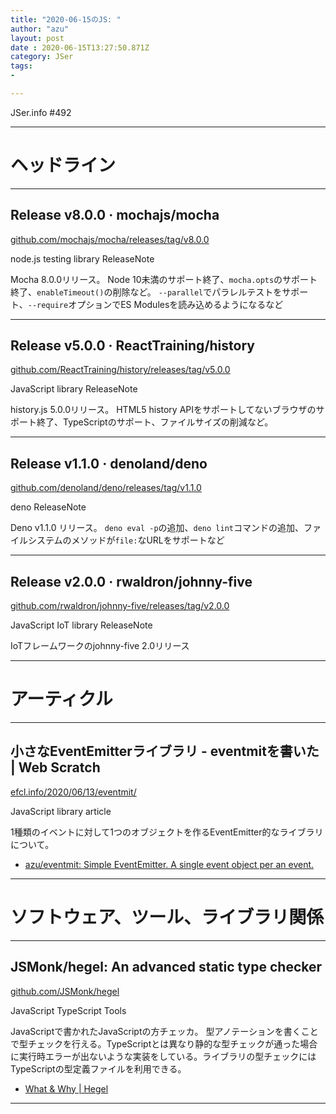 ```yaml
---
title: "2020-06-15のJS: "
author: "azu"
layout: post
date : 2020-06-15T13:27:50.871Z
category: JSer
tags:
-

---
```


JSer.info #492

----

<h1 class="site-genre">ヘッドライン</h1>

----

## Release v8.0.0 · mochajs/mocha
[github.com/mochajs/mocha/releases/tag/v8.0.0](https://github.com/mochajs/mocha/releases/tag/v8.0.0 "Release v8.0.0 · mochajs/mocha")
<p class="jser-tags jser-tag-icon"><span class="jser-tag">node.js</span> <span class="jser-tag">testing</span> <span class="jser-tag">library</span> <span class="jser-tag">ReleaseNote</span></p>

Mocha 8.0.0リリース。
Node 10未満のサポート終了、`mocha.opts`のサポート終了、`enableTimeout()`の削除など。
`--parallel`でパラレルテストをサポート、`--require`オプションでES Modulesを読み込めるようになるなど


----

## Release v5.0.0 · ReactTraining/history
[github.com/ReactTraining/history/releases/tag/v5.0.0](https://github.com/ReactTraining/history/releases/tag/v5.0.0 "Release v5.0.0 · ReactTraining/history")
<p class="jser-tags jser-tag-icon"><span class="jser-tag">JavaScript</span> <span class="jser-tag">library</span> <span class="jser-tag">ReleaseNote</span></p>

history.js 5.0.0リリース。
HTML5 history APIをサポートしてないブラウザのサポート終了、TypeScriptのサポート、ファイルサイズの削減など。


----

## Release v1.1.0 · denoland/deno
[github.com/denoland/deno/releases/tag/v1.1.0](https://github.com/denoland/deno/releases/tag/v1.1.0 "Release v1.1.0 · denoland/deno")
<p class="jser-tags jser-tag-icon"><span class="jser-tag">deno</span> <span class="jser-tag">ReleaseNote</span></p>

Deno v1.1.0 リリース。
`deno eval -p`の追加、`deno lint`コマンドの追加、ファイルシステムのメソッドが`file:`なURLをサポートなど


----

## Release v2.0.0 · rwaldron/johnny-five
[github.com/rwaldron/johnny-five/releases/tag/v2.0.0](https://github.com/rwaldron/johnny-five/releases/tag/v2.0.0 "Release v2.0.0 · rwaldron/johnny-five")
<p class="jser-tags jser-tag-icon"><span class="jser-tag">JavaScript</span> <span class="jser-tag">IoT</span> <span class="jser-tag">library</span> <span class="jser-tag">ReleaseNote</span></p>

IoTフレームワークのjohnny-five 2.0リリース


----
<h1 class="site-genre">アーティクル</h1>

----

## 小さなEventEmitterライブラリ - eventmitを書いた | Web Scratch
[efcl.info/2020/06/13/eventmit/](https://efcl.info/2020/06/13/eventmit/ "小さなEventEmitterライブラリ - eventmitを書いた | Web Scratch")
<p class="jser-tags jser-tag-icon"><span class="jser-tag">JavaScript</span> <span class="jser-tag">library</span> <span class="jser-tag">article</span></p>

1種類のイベントに対して1つのオブジェクトを作るEventEmitter的なライブラリについて。

- [azu/eventmit: Simple EventEmitter. A single event object per an event.](https://github.com/azu/eventmit "azu/eventmit: Simple EventEmitter. A single event object per an event.")

----
<h1 class="site-genre">ソフトウェア、ツール、ライブラリ関係</h1>

----

## JSMonk/hegel: An advanced static type checker
[github.com/JSMonk/hegel](https://github.com/JSMonk/hegel "JSMonk/hegel: An advanced static type checker")
<p class="jser-tags jser-tag-icon"><span class="jser-tag">JavaScript</span> <span class="jser-tag">TypeScript</span> <span class="jser-tag">Tools</span></p>

JavaScriptで書かれたJavaScriptの方チェッカ。
型アノテーションを書くことで型チェックを行える。TypeScriptとは異なり静的な型チェックが通った場合に実行時エラーが出ないような実装をしている。ライブラリの型チェックにはTypeScriptの型定義ファイルを利用できる。

- [What & Why | Hegel](https://hegel.js.org/docs "What &amp; Why | Hegel")

----
